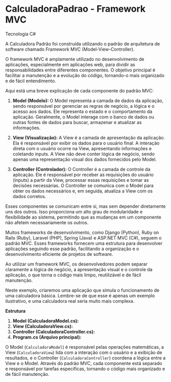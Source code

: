 # CalculadoraPadrao - Framework MVC
Tecnologia C#

A Calculadora Padrão foi construída utilizando o padrão de arquitetura de software chamado Framework MVC (Model-View-Controller).

O framework MVC é amplamente utilizado no desenvolvimento de aplicações, especialmente em aplicações web, para dividir as responsabilidades entre diferentes componentes. O objetivo principal é facilitar a manutenção e a evolução do código, tornando-o mais organizado e de fácil entendimento.

Aqui está uma breve explicação de cada componente do padrão MVC:

1. **Model (Modelo):**
O Model representa a camada de dados da aplicação, sendo responsável por gerenciar as regras de negócio, a lógica e o acesso aos dados. Ele representa o estado e o comportamento da aplicação. Geralmente, o Model interage com o banco de dados ou outras fontes de dados para buscar, armazenar e atualizar as informações.

2. **View (Visualização):**
A View é a camada de apresentação da aplicação. Ela é responsável por exibir os dados para o usuário final. A interação direta com o usuário ocorre na View, apresentando informações e coletando inputs. A View não deve conter lógica de negócio, sendo apenas uma representação visual dos dados fornecidos pelo Model.

3. **Controller (Controlador):**
O Controller é a camada de controle da aplicação. Ele é responsável por receber as requisições do usuário (inputs) a partir da View, processar essas requisições e tomar as decisões necessárias. O Controller se comunica com o Model para obter os dados necessários e, em seguida, atualiza a View com os dados corretos.

Esses componentes se comunicam entre si, mas sem depender diretamente uns dos outros. Isso proporciona um alto grau de modularidade e flexibilidade ao sistema, permitindo que as mudanças em um componente não afetem necessariamente os outros.

Muitos frameworks de desenvolvimento, como Django (Python), Ruby on Rails (Ruby), Laravel (PHP), Spring (Java) e ASP.NET MVC (C#), seguem o padrão MVC. Esses frameworks fornecem uma estrutura para desenvolver aplicações seguindo esse padrão, facilitando a organização e o desenvolvimento eficiente de projetos de software.

Ao utilizar um framework MVC, os desenvolvedores podem separar claramente a lógica de negócio, a apresentação visual e o controle da aplicação, o que torna o código mais limpo, reutilizável e de fácil manutenção.

Neste exemplo, criaremos uma aplicação que simula o funcionamento de uma calculadora básica. 
Lembre-se de que esse é apenas um exemplo ilustrativo, e uma calculadora real seria muito mais complexa.

**Estrutura**
  1. **Model (CalculadoraModel.cs):**
  2. **View (CalculadoraView.cs):**
  3. **Controller (CalculadoraController.cs):**
  4. **Program.cs (Arquivo principal):**

O Model (`CalculadoraModel`) é responsável pelas operações matemáticas, a View (`CalculadoraView`) lida com a interação com o usuário e a exibição de resultados, e o Controller (`CalculadoraController`) coordena a lógica entre a View e o Model. Através do padrão MVC, cada componente está separado e responsável por tarefas específicas, tornando o código mais organizado e de fácil manutenção.
